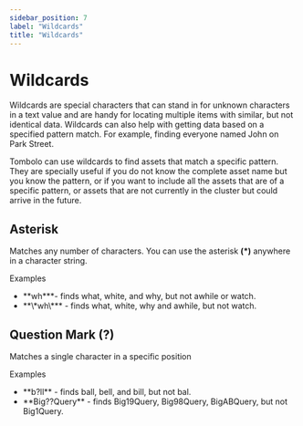 ```yaml
---
sidebar_position: 7
label: "Wildcards"
title: "Wildcards"
---
```


# Wildcards

Wildcards are special characters that can stand in for unknown characters in a text value and are handy for
locating multiple items with similar, but not identical data. Wildcards can also help with getting data based on
a specified pattern match. For example, finding everyone named John on Park Street.

Tombolo can use wildcards to find assets that match a specific pattern. They are specially useful if you do not
know the complete asset name but you know the pattern, or if you want to include all the assets that are of a
specific pattern, or assets that are not currently in the cluster but could arrive in the future.

## Asterisk

Matches any number of characters. You can use the asterisk **(\*)** anywhere in a character string.

Examples

<ul>
    <li>
        **wh***- finds what, white, and why, but not awhile or watch.
    </li>
    <li>
        **\*wh\*** - finds what, white, why and awhile, but not watch.
    </li>
</ul>

## Question Mark (?)

Matches a single character in a specific position

Examples

<ul>
    <li>
        **b?ll** - finds ball, bell, and bill, but not bal.
    </li>
    <li>
        **Big??Query** - finds Big19Query, Big98Query, BigABQuery, but not Big1Query.
    </li>
</ul>
